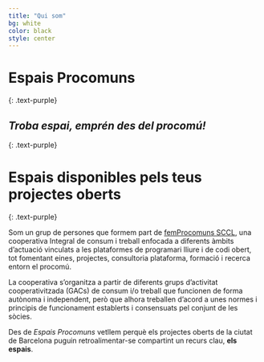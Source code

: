 ```yaml
---
title: "Qui som"
bg: white
color: black
style: center
---
```


# Espais Procomuns
{: .text-purple}
## *Troba espai, emprén des del procomú!*
{: .text-purple}

<span class="fa-stack subtlecircle" style="font-size:100px; background:rgba(255,166,0,0.1)">
  <i class="fa fa-circle fa-stack-2x text-white"></i>
  <i class="fa fa-code-branch fa-stack-1x text-orange"></i>
</span>

# Espais disponibles pels teus projectes oberts
{: .text-purple}


Som un grup de persones que formem part de [femProcomuns SCCL](http://www.femprocomuns.cat/), una cooperativa Integral de consum i treball enfocada a diferents àmbits d’actuació vinculats a les plataformes de programari lliure i de codi obert, tot fomentant eines, projectes, consultoria plataforma, formació i recerca entorn el procomú.

La cooperativa s’organitza a partir de diferents grups d’activitat cooperativitzada (GACs) de consum i/o treball que funcionen de forma autònoma i independent, però que alhora treballen d’acord a unes normes i principis de funcionament establerts i consensuats pel conjunt de les sòcies.  

Des de *Espais Procomuns* vetllem perquè els projectes oberts de la ciutat de Barcelona puguin retroalimentar-se compartint un recurs clau, **els espais**.

